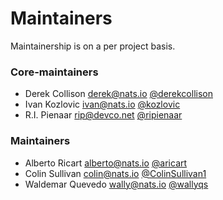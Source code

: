 # Maintainers

Maintainership is on a per project basis.

### Core-maintainers
  - Derek Collison <derek@nats.io> [@derekcollison](https://github.com/derekcollison)
  - Ivan Kozlovic <ivan@nats.io> [@kozlovic](https://github.com/kozlovic)
  - R.I. Pienaar <rip@devco.net> [@ripienaar](https://github.com/ripienaar)
  
### Maintainers
  - Alberto Ricart <alberto@nats.io> [@aricart](https://github.com/aricart)
  - Colin Sullivan <colin@nats.io> [@ColinSullivan1](https://github.com/ColinSullivan1)
  - Waldemar Quevedo <wally@nats.io> [@wallyqs](https://github.com/wallyqs)
  
